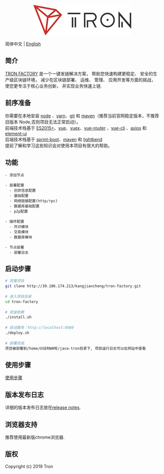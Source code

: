 <p align="center">
  <img width="320" src="./src/main/webapp/tron-factory-vue/src/assets/logo.png">
</p>

简体中文 | [English](./README.md)

## 简介

[TRON FACTORY](http://39.106.174.213/kangjiancheng/tron-factory) 是一个一键发链解决方案， 帮助您快速构建更稳定、 安全的生产级区块链环境， 减少在区块链部署、 运维、 管理、 应用开发等方面的挑战， 使您更专注于核心业务创新， 并实现业务快速上链.

## 前序准备

你需要在本地安装 [node](http://nodejs.org/) 、[yarn](https://yarn.bootcss.com/docs/install/#mac-stable)、[git](https://git-scm.com/) 和 [maven](http://maven.apache.org/)（推荐当前官网稳定版本，不推荐旧版本 Node,否则项目无法正常启动）。   
前端技术栈基于 [ES2015+](http://es6.ruanyifeng.com/)、[vue](https://cn.vuejs.org/index.html)、[vuex](https://vuex.vuejs.org/zh-cn/)、[vue-router](https://router.vuejs.org/zh-cn/) 、[vue-cli](https://github.com/vuejs/vue-cli) 、[axios](https://github.com/axios/axios) 和 [element-ui](https://github.com/ElemeFE/element)  
后端技术栈基于 [sprint-boot](https://spring.io/projects/spring-boot)、[maven](https://maven.apache.org/guides/mini/index.html) 和 [lightbend](https://github.com/lightbend/config)  
提前了解和学习这些知识会对使用本项目有很大的帮助。

 <p align="center">
  <!-- <img width="900" src="https://wpimg.wallstcn.com/a5894c1b-f6af-456e-82df-1151da0839bf.png"> -->
</p>

## 功能

```
- 添加节点

- 部署配置
  - 创世信息配置
  - 基础配置
  - 网络链接配置(http/rpc)
  - 数据库基础配置
  - p2p配置

- 插件配置
  - 共识模块
  - 交易模块
  - 数据库模块

- 节点部署
  - 部署日志

```

## 启动步骤

```bash
# 克隆项目
git clone http://39.106.174.213/kangjiancheng/tron-factory.git

# 进入项目目录
cd tron-factory

# 安装依赖
./install.sh

# 启动服务：http://localhost:8080
./deploy.sh

# 部署完成
项目被部署到/home/USERNAME/java-tron目录下, 项目运行日志可以在网站中查看

```

## 使用步骤

[使用步骤](./steps/steps.zh.md)

## 版本发布日志

详细的版本发布日志放在[release notes](https://github.com/wubinTron/one-click-deployment/releases).

## 浏览器支持

推荐使用最新版chrome浏览器.

## 版权

Copyright (c) 2019 Tron
